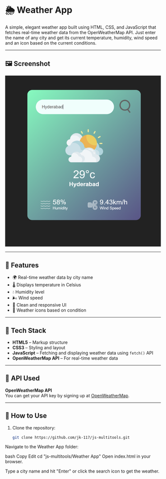 # 🌦️ Weather App

A simple, elegant weather app built using HTML, CSS, and JavaScript that fetches real-time weather data from the OpenWeatherMap API. Just enter the name of any city and get its current temperature, humidity, wind speed and an icon based on the current conditions.

---

## 🖼️ Screenshot

![Weather App Screenshot](./images/screenshot.png)

---

## 🚀 Features

- 🌍 Real-time weather data by city name
- 🌡️ Displays temperature in Celsius
- 💧 Humidity level
- 🌬️ Wind speed
- 🎨 Clean and responsive UI
- 🎯 Weather icons based on condition

---

## 🔧 Tech Stack

- **HTML5** – Markup structure  
- **CSS3** – Styling and layout  
- **JavaScript** – Fetching and displaying weather data using `fetch()` API  
- **OpenWeatherMap API** – For real-time weather data

---

## 🔑 API Used

**OpenWeatherMap API**  
You can get your API key by signing up at [OpenWeatherMap](https://openweathermap.org/).

---

## 📌 How to Use

1. Clone the repository:
   ```bash
   git clone https://github.com/jk-117/js-multitools.git
Navigate to the Weather App folder:

bash
Copy
Edit
cd "js-multitools/Weather App"
Open index.html in your browser.

Type a city name and hit "Enter" or click the search icon to get the weather.

